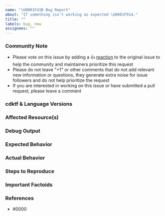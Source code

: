```yaml
---
name: "\U0001F41B Bug Report"
about: "If something isn't working as expected \U0001F914."
title: ""
labels: bug, new
assignees: ""
---
```


<!--- Please keep this note for the community --->

### Community Note

- Please vote on this issue by adding a 👍 [reaction](https://blog.github.com/2016-03-10-add-reactions-to-pull-requests-issues-and-comments/) to the original issue to help the community and maintainers prioritize this request
- Please do not leave "+1" or other comments that do not add relevant new information or questions, they generate extra noise for issue followers and do not help prioritize the request
- If you are interested in working on this issue or have submitted a pull request, please leave a comment

<!--- Thank you for keeping this note for the community --->

### cdktf & Language Versions

<!--- Please make note of the version you are using for the `hashicorp/terraform-cdk` and language bindings you are using.
If you are not running the latest version, please upgrade because your issue may have already been fixed. --->

### Affected Resource(s)

<!--- Please list the affected resources. --->

### Debug Output

<!---
Please provide a link to a GitHub Gist containing the complete debug output. Please do NOT paste the debug output in the issue; just paste a link to the Gist.
--->

### Expected Behavior

<!--- What should have happened? --->

### Actual Behavior

<!--- What actually happened? --->

### Steps to Reproduce

<!--- Please list the steps required to reproduce the issue. --->

### Important Factoids

<!--- Are there anything atypical about your accounts that we should know? --->

### References

<!---
Information about referencing Github Issues: https://help.github.com/articles/basic-writing-and-formatting-syntax/#referencing-issues-and-pull-requests

Are there any other GitHub issues (open or closed) or pull requests that should be linked here? Vendor documentation? For example:
--->

- #0000
